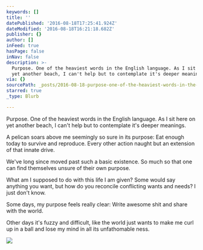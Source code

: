 ```yaml
---
keywords: []
title: ''
datePublished: '2016-08-18T17:25:41.924Z'
dateModified: '2016-08-18T16:21:18.682Z'
publisher: {}
author: []
inFeed: true
hasPage: false
inNav: false
description: >-
  Purpose. One of the heaviest words in the English language. As I sit here on
  yet another beach, I can't help but to contemplate it's deeper meanings.
via: {}
sourcePath: _posts/2016-08-18-purpose-one-of-the-heaviest-words-in-the-english-language.md
starred: true
_type: Blurb

---
```

Purpose. One of the heaviest words in the English language. As I sit here on yet another beach, I can't help but to contemplate it's deeper meanings.

A pelican soars above me seemingly so sure in its purpose: Eat enough today to survive and reproduce. Every other action naught but an extension of that innate drive.

We've long since moved past such a basic existence. So much so that one can find themselves unsure of their own purpose.

What am I supposed to do with this life I am given? Some would say anything you want, but how do you reconcile conflicting wants and needs? I just don't know.

Some days, my purpose feels really clear: Write awesome shit and share with the world.

Other days it's fuzzy and difficult, like the world just wants to make me curl up in a ball and lose my mind in all its unfathomable ness.

<article style=""><img src="https://the-grid-user-content.s3-us-west-2.amazonaws.com/1be704e2-d149-4342-a447-2e56d2662ae5.jpg" /></article>